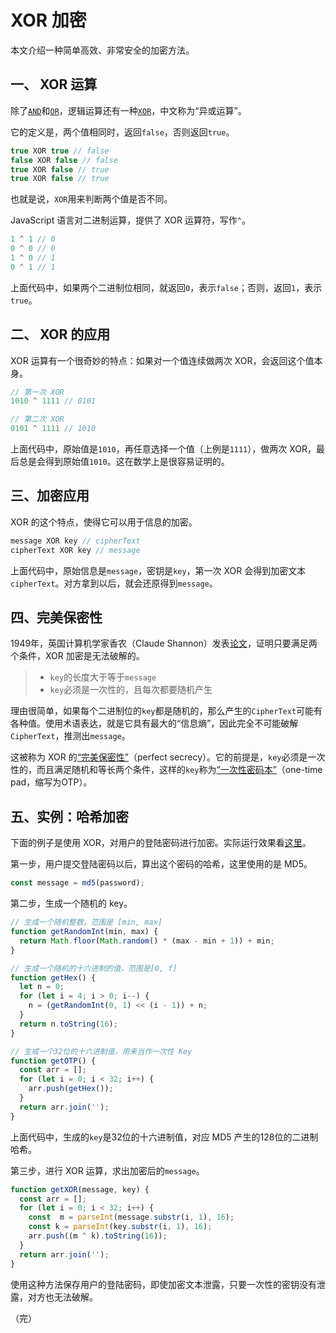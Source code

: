# XOR 加密

本文介绍一种简单高效、非常安全的加密方法。

## 一、 XOR 运算

除了[`AND`](https://en.wikipedia.org/wiki/Logical_conjunction)和[`OR`](https://en.wikipedia.org/wiki/Logical_disjunction)，逻辑运算还有一种[`XOR`](https://zh.wikipedia.org/wiki/%E9%80%BB%E8%BE%91%E5%BC%82%E6%88%96)，中文称为“异或运算”。

它的定义是，两个值相同时，返回`false`，否则返回`true`。

```javascript
true XOR true // false
false XOR false // false
true XOR false // true
true XOR false // true
```

也就是说，`XOR`用来判断两个值是否不同。

JavaScript 语言对二进制运算，提供了 XOR 运算符，写作`^`。

```javascript
1 ^ 1 // 0
0 ^ 0 // 0
1 ^ 0 // 1
0 ^ 1 // 1
```

上面代码中，如果两个二进制位相同，就返回`0`，表示`false`；否则，返回`1`，表示`true`。

## 二、 XOR 的应用

XOR 运算有一个很奇妙的特点：如果对一个值连续做两次 XOR，会返回这个值本身。

```javascript
// 第一次 XOR
1010 ^ 1111 // 0101

// 第二次 XOR
0101 ^ 1111 // 1010
```

上面代码中，原始值是`1010`，再任意选择一个值（上例是`1111`），做两次 XOR，最后总是会得到原始值`1010`。这在数学上是很容易证明的。

## 三、加密应用

XOR 的这个特点，使得它可以用于信息的加密。

```javascript
message XOR key // cipherText
cipherText XOR key // message
```

上面代码中，原始信息是`message`，密钥是`key`，第一次 XOR 会得到加密文本`cipherText`。对方拿到以后，就会还原得到`message`。

## 四、完美保密性

1949年，英国计算机学家香农（Claude Shannon）发表[论文](https://en.wikipedia.org/wiki/One-time_pad#Perfect_secrecy)，证明只要满足两个条件，XOR 加密是无法破解的。

> - `key`的长度大于等于`message`
> - `key`必须是一次性的，且每次都要随机产生

理由很简单，如果每个二进制位的`key`都是随机的，那么产生的`CipherText`可能有各种值。使用术语表达，就是它具有最大的“信息熵”，因此完全不可能破解`CipherText`，推测出`message`。

这被称为 XOR 的[“完美保密性”](https://zh.wikipedia.org/wiki/%E5%AE%8C%E5%96%84%E4%BF%9D%E5%AF%86%E6%80%A7)（perfect secrecy）。它的前提是，`key`必须是一次性的，而且满足随机和等长两个条件，这样的`key`称为[“一次性密码本”](https://en.wikipedia.org/wiki/One-time_pad)（one-time pad，缩写为OTP）。

## 五、实例：哈希加密

下面的例子是使用 XOR，对用户的登陆密码进行加密。实际运行效果看[这里](https://www.webpackbin.com/bins/-KlJDPHf6IgYNNm9IcK6)。

第一步，用户提交登陆密码以后，算出这个密码的哈希，这里使用的是 MD5。

```javascript
const message = md5(password);
```

第二步，生成一个随机的 key。

```javascript
// 生成一个随机整数，范围是 [min, max]
function getRandomInt(min, max) {
  return Math.floor(Math.random() * (max - min + 1)) + min;
}

// 生成一个随机的十六进制的值，范围是[0, f] 
function getHex() {
  let n = 0;
  for (let i = 4; i > 0; i--) {
    n = (getRandomInt(0, 1) << (i - 1)) + n;
  }
  return n.toString(16);
}

// 生成一个32位的十六进制值，用来当作一次性 Key
function getOTP() {
  const arr = [];
  for (let i = 0; i < 32; i++) {
    arr.push(getHex());
  }
  return arr.join('');
}
```

上面代码中，生成的`key`是32位的十六进制值，对应 MD5 产生的128位的二进制哈希。

第三步，进行 XOR 运算，求出加密后的`message`。

```javascript
function getXOR(message, key) {
  const arr = [];
  for (let i = 0; i < 32; i++) {
    const  m = parseInt(message.substr(i, 1), 16);
    const k = parseInt(key.substr(i, 1), 16);
    arr.push((m ^ k).toString(16));
  }
  return arr.join('');
}
```

使用这种方法保存用户的登陆密码，即使加密文本泄露，只要一次性的密钥没有泄露，对方也无法破解。

（完）

